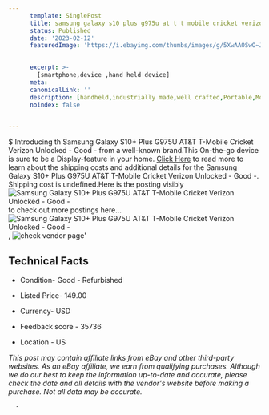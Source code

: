 ```yaml
---
      template: SinglePost
      title: samsung galaxy s10 plus g975u at t t mobile cricket verizon unlocked good 
      status: Published
      date: '2023-02-12'
      featuredImage: 'https://i.ebayimg.com/thumbs/images/g/5XwAAOSwO~Jh1HU7/s-l225.jpg'
       

      excerpt: >-
        [smartphone,device ,hand held device]
      meta:
      canonicalLink: ''
      description: [handheld,industrially made,well crafted,Portable,Mobile,Compact,Convenient,Lightweight,Maneuverable,Man-portable,Miniature,Carriable,Hand-held,Light,Holdable,Transportable,Mobile device,Pocket-sized,On-the-go,Wireless,Cordless,Compact size,Convenient size, smartphone,device ,hand held device]
      noindex: false
      

---
```

$
      Introducing th Samsung Galaxy S10+ Plus G975U AT&T T-Mobile Cricket Verizon Unlocked - Good - from a well-known brand.This On-the-go device  is sure to be a Display-feature in your home. [Click Here](https://www.ebay.com/itm/255313632759?hash=item3b71e0ddf7%3Ag%3A5XwAAOSwO%7EJh1HU7&mkevt=1&mkcid=1&mkrid=711-53200-19255-0&campid=%253CePNCampaignId%253E&customid=%253CreferenceId%253E&toolid=10049) to read more to learn about the shipping costs and additional details for the Samsung Galaxy S10+ Plus G975U AT&T T-Mobile Cricket Verizon Unlocked - Good -. Shipping cost is undefined.Here is the posting visibly ![Samsung Galaxy S10+ Plus G975U AT&T T-Mobile Cricket Verizon Unlocked - Good -](https://i.ebayimg.com/thumbs/images/g/5XwAAOSwO~Jh1HU7/s-l225.jpg) to check out more postings here... ![Samsung Galaxy S10+ Plus G975U AT&T T-Mobile Cricket Verizon Unlocked - Good -](https://i.ebayimg.com/images/g/5XwAAOSwO~Jh1HU7/s-l960.jpg), ![check vendor page](https://origin-galleryplus.ebayimg.com/ws/web/255313632759_2_0_1/225x225.jpg,https://origin-galleryplus.ebayimg.com/ws/web/255313632759_3_0_1/225x225.jpg,https://origin-galleryplus.ebayimg.com/ws/web/255313632759_4_0_1/225x225.jpg,https://origin-galleryplus.ebayimg.com/ws/web/255313632759_5_0_1/225x225.jpg,https://origin-galleryplus.ebayimg.com/ws/web/255313632759_6_0_1/225x225.jpg,https://origin-galleryplus.ebayimg.com/ws/web/255313632759_7_0_1/225x225.jpg,https://origin-galleryplus.ebayimg.com/ws/web/255313632759_8_0_1/225x225.jpg,https://origin-galleryplus.ebayimg.com/ws/web/255313632759_9_0_1/225x225.jpg,https://origin-galleryplus.ebayimg.com/ws/web/255313632759_10_0_1/225x225.jpg,https://origin-galleryplus.ebayimg.com/ws/web/255313632759_11_0_1/225x225.jpg,https://origin-galleryplus.ebayimg.com/ws/web/255313632759_12_0_1/225x225.jpg)'

      

 ## Technical Facts 



     
      

 - Condition- Good - Refurbished 


      

 - Listed Price- 149.00 


      

 - Currency- USD 


      

 - Feedback score - 35736 


      

 - Location - US 


      
      

 *_This post may contain affiliate links from eBay and other third-party websites. As an eBay affiliate, we earn from qualifying purchases. Although we do our best to keep the information up-to-date and accurate, please check the date and all details with the vendor's website before making a purchase. Not all data may be accurate._*




      -
